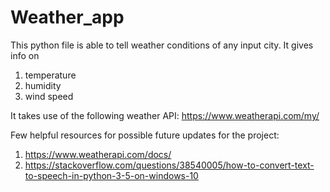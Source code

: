 # Weather_app
This python file is able to tell weather conditions of any input city. It gives info on 
1) temperature
2) humidity
3) wind speed

It takes use of the following weather API:
https://www.weatherapi.com/my/

Few helpful resources for possible future updates for the project:
1) https://www.weatherapi.com/docs/
2) https://stackoverflow.com/questions/38540005/how-to-convert-text-to-speech-in-python-3-5-on-windows-10
